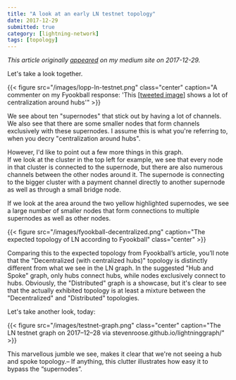 ```yaml
---
title: "A look at an early LN testnet topology"
date: 2017-12-29
submitted: true
category: [lightning-network]
tags: [topology]
---
```


*This article originally [appeared](https://murchandamus.medium.com/a-look-at-an-early-ln-testnet-topology-a874a6ff41d9) on my medium site on 2017-12-29.*

Let's take a look together.

{{< figure src="/images/lopp-ln-testnet.png" class="center" caption="A commenter on my Fyookball response: 'This [[tweeted image](https://twitter.com/lopp/status/932726696364650498)] shows a lot of centralization around hubs'" >}}

We see about ten "supernodes" that stick out by having a lot of channels. We also see that there are some smaller nodes that form channels exclusively with these supernodes. I assume this is what you're referring to, when you decry "centralization around hubs".

However, I'd like to point out a few more things in this graph.  
If we look at the cluster in the top left for example, we see that every node in that cluster is connected to the supernode, but there are also numerous channels between the other nodes around it. The supernode is connecting to the bigger cluster with a payment channel directly to another supernode as well as through a small bridge node.

If we look at the area around the two yellow highlighted supernodes, we see a large number of smaller nodes that form connections to multiple supernodes as well as other nodes.

{{< figure src="/images/fyookball-decentralized.png" caption="The expected topology of LN according to Fyookball" class="center" >}}

Comparing this to the expected topology from Fyookball’s article, you’ll note that the "Decentralized (with centralized hubs)" topology is distinctly different from what we see in the LN graph. In the suggested "Hub and Spoke" graph, only hubs connect hubs, while nodes exclusively connect to hubs. Obviously, the "Distributed" graph is a showcase, but it's clear to see that the actually exhibited topology is at least a mixture between the "Decentralized" and "Distributed" topologies.

Let's take another look, today:

{{< figure src="/images/testnet-graph.png" class="center" caption="The LN testnet graph on 2017–12–28 via stevenroose.github.io/lightninggraph/" >}}

This marvellous jumble we see, makes it clear that we're not seeing a hub and spoke topology.–
If anything, this clutter illustrates how easy it to bypass the “supernodes”.
